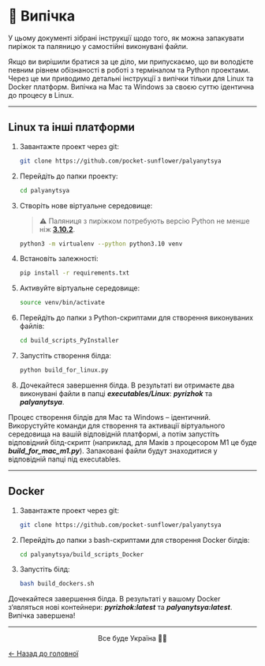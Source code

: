 # 🍞 Випічка

У цьому документі зібрані інструкції щодо того, як можна запакувати пиріжок та паляницю у самостійні виконувані файли. 

Якщо ви вирішили братися за це діло, ми припускаємо, що ви володієте певним рівнем обізнаності в роботі з терміналом та Python проектами. Через це ми приводимо детальні інструкції з випічки тільки для Linux та Docker платформ. Випічка на Mac та Windows за своєю суттю ідентична до процесу в Linux.

---

## Linux та інші платформи

1. Завантажте проект через git:
    ```bash
    git clone https://github.com/pocket-sunflower/palyanytsya
    ```

2. Перейдіть до папки проекту:
    ```bash
    cd palyanytsya 
    ```

3. Створіть нове віртуальне середовище:
    > **⚠** Паляниця з пиріжком потребують версію Python не менше ніж [**3.10.2**](https://www.python.org/downloads/release/python-3102/).
    ```bash
    python3 -m virtualenv --python python3.10 venv
    ```

4. Встановіть залежності:
   ```bash
   pip install -r requirements.txt
   ```

6. Активуйте віртуальне середовище:
    ```bash
    source venv/bin/activate
    ```

7. Перейдіть до папки з Python-скриптами для створення виконуваних файлів:
    ```bash
    cd build_scripts_PyInstaller
    ```

8. Запустіть створення білда:
    ```bash
    python build_for_linux.py
    ```

9. Дочекайтеся завершення білда. В результаті ви отримаєте два виконувані файли в папці **_executables/Linux_**: **_pyrizhok_** та **_palyanytsya_**.

Процес створення білдів для Mac та Windows – ідентичний. Викорустуйте команди для створення та активації віртуального середовища на вашій відповідній платформі, а потім запустіть відповідний білд-скрипт (наприклад, для Маків з процесором M1 це буде **_build_for_mac_m1.py_**). Запаковані файли будут знаходитися у відповідній папці під executables.

---

## Docker

1. Завантажте проект через git:
    ```bash
    git clone https://github.com/pocket-sunflower/palyanytsya
    ```

2. Перейдіть до папки з bash-скриптами для створення Docker білдів:
    ```bash
    cd palyanytsya/build_scripts_Docker
    ```

3. Запустіть білд:
    ```bash
    bash build_dockers.sh
    ```

Дочекайтеся завершення білда. В результаті у вашому Docker з‘являться нові контейнери: **_pyrizhok:latest_** та **_palyanytsya:latest_**. Випічка завершена!

---

<div style="text-align: center">Все буде Україна 💙💛</div>

[← Назад до головної](../README.md)
